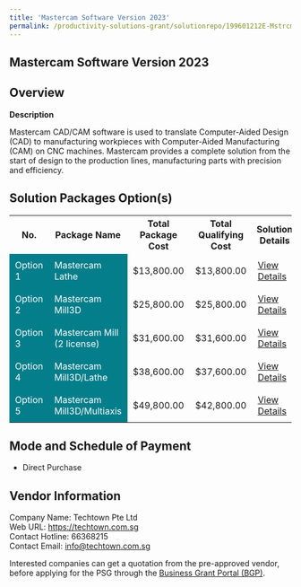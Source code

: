```yaml
---
title: 'Mastercam Software Version 2023'
permalink: /productivity-solutions-grant/solutionrepo/199601212E-Mstrcm-Softwr-v-2023-G
---
```


## Mastercam Software Version 2023

## Overview

**Description**

Mastercam CAD/CAM software is used to translate Computer-Aided Design (CAD) to manufacturing workpieces with Computer-Aided Manufacturing (CAM) on CNC machines. Mastercam provides a complete solution from the start of design to the production lines, manufacturing parts with precision and efficiency.

## Solution Packages Option(s)

<table>
<tr>
<th><b>No.</b></th>
<th><b>Package Name</b></th>
<th><b>Total Package Cost</b></th>
<th><b>Total Qualifying Cost</b></th>
<th><b>Solution Details</b></th>
</tr>
<tr>
<td style='padding: 10px; background-color: #037E8A; color: #FFFFFF;'>Option 1</td>
<td style='padding: 10px; background-color: #037E8A; color: #FFFFFF;'>Mastercam Lathe</td>
<td style='padding: 10px;'>$13,800.00</td>
<td style='padding: 10px;'>$13,800.00</td>
<td style='padding: 10px;'><a href='/images/psg/Techtown_Mastercam_Software_Ver2023_05102023_Desensitised_Annex3_Part1.pdf' target='_blank'>View Details</a></td>
</tr>
<tr>
<td style='padding: 10px; background-color: #037E8A; color: #FFFFFF;'>Option 2</td>
<td style='padding: 10px; background-color: #037E8A; color: #FFFFFF;'>Mastercam Mill3D</td>
<td style='padding: 10px;'>$25,800.00</td>
<td style='padding: 10px;'>$25,800.00</td>
<td style='padding: 10px;'><a href='/images/psg/Techtown_Mastercam_Software_Ver2023_05102023_Desensitised_Annex3_Part2.pdf' target='_blank'>View Details</a></td>
</tr>
<tr>
<td style='padding: 10px; background-color: #037E8A; color: #FFFFFF;'>Option 3</td>
<td style='padding: 10px; background-color: #037E8A; color: #FFFFFF;'>Mastercam Mill (2 license)</td>
<td style='padding: 10px;'>$31,600.00</td>
<td style='padding: 10px;'>$31,600.00</td>
<td style='padding: 10px;'><a href='/images/psg/Techtown_Mastercam_Software_Ver2023_05102023_Desensitised_Annex3_Part3.pdf' target='_blank'>View Details</a></td>
</tr>
<tr>
<td style='padding: 10px; background-color: #037E8A; color: #FFFFFF;'>Option 4</td>
<td style='padding: 10px; background-color: #037E8A; color: #FFFFFF;'>Mastercam Mill3D/Lathe</td>
<td style='padding: 10px;'>$38,600.00</td>
<td style='padding: 10px;'>$37,600.00</td>
<td style='padding: 10px;'><a href='/images/psg/Techtown_Mastercam_Software_Ver2023_05102023_Desensitised_Annex3_Part4.pdf' target='_blank'>View Details</a></td>
</tr>
<tr>
<td style='padding: 10px; background-color: #037E8A; color: #FFFFFF;'>Option 5</td>
<td style='padding: 10px; background-color: #037E8A; color: #FFFFFF;'>Mastercam Mill3D/Multiaxis</td>
<td style='padding: 10px;'>$49,800.00</td>
<td style='padding: 10px;'>$42,800.00</td>
<td style='padding: 10px;'><a href='/images/psg/Techtown_Mastercam_Software_Ver2023_05102023_Desensitised_Annex3_Part5.pdf' target='_blank'>View Details</a></td>
</tr>
</table>

## Mode and Schedule of Payment

 - Direct Purchase

## Vendor Information

 Company Name: Techtown Pte Ltd<br>Web URL: https://techtown.com.sg <br>Contact Hotline: 66368215 <br>Contact Email: info@techtown.com.sg <br>

Interested companies can get a quotation from the pre-approved vendor, before applying for the PSG through the <a href='https://www.businessgrants.gov.sg/' target='_blank' rel='noopener'>Business Grant Portal (BGP)</a>.

<script src="/jquery/resize-tables.js"></script>
